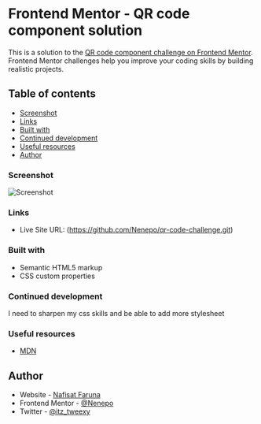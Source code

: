 # Frontend Mentor - QR code component solution

This is a solution to the [QR code component challenge on Frontend Mentor](https://www.frontendmentor.io/challenges/qr-code-component-iux_sIO_H). Frontend Mentor challenges help you improve your coding skills by building realistic projects.

## Table of contents
  - [Screenshot](#screenshot)
  - [Links](#links)
  - [Built with](#built-with)
  - [Continued development](#continued-development)
  - [Useful resources](#useful-resources)
- [Author](#author)
### Screenshot
![Screenshot](./Screenshot.png)
### Links
- Live Site URL: (https://github.com/Nenepo/qr-code-challenge.git)
### Built with
- Semantic HTML5 markup
- CSS custom properties
### Continued development
I need to sharpen my css skills and be able to add more stylesheet
### Useful resources
- [MDN](https://developer.mozilla.org/en-US/docs/Web/CSS)
## Author
- Website - [Nafisat Faruna](https://github.com/Nenepo/Project)
- Frontend Mentor - [@Nenepo](https://www.frontendmentor.io/profile/nenepo)
- Twitter - [@itz_tweexy](https://www.twitter.com/itz_tweexy)
